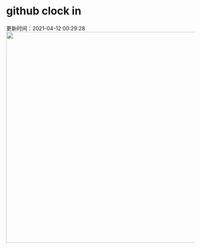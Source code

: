 # github clock in
更新时间：2021-04-12 00:29:28
 <img style="-webkit-user-select: none;margin: auto;cursor: zoom-in;" src="https://cn.bing.com/th?id=OHR.YurisNight_ZH-CN5738817931_1920x1080.jpg&rf=LaDigue_1920x1080.jpg&pid=hp" width="1004" height="564"> 